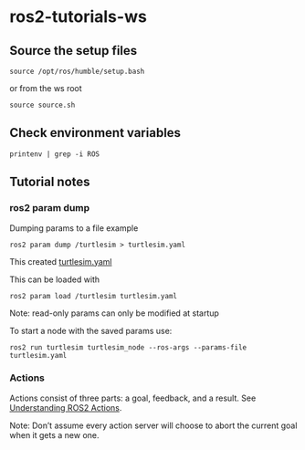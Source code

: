 # ros2-tutorials-ws

## Source the setup files
```
source /opt/ros/humble/setup.bash
```
or from the ws root
```
source source.sh
```

## Check environment variables
```
printenv | grep -i ROS
```

## Tutorial notes
### ros2 param dump
Dumping params to a file example
```
ros2 param dump /turtlesim > turtlesim.yaml
```
This created [turtlesim.yaml](turtlesim.yaml)

This can be loaded with
```
ros2 param load /turtlesim turtlesim.yaml
```

Note: read-only params can only be modified at startup

To start a node with the saved params use:
```
ros2 run turtlesim turtlesim_node --ros-args --params-file turtlesim.yaml
```

### Actions
Actions consist of three parts: a goal, feedback, and a result.
See [Understanding ROS2 Actions](https://docs.ros.org/en/humble/Tutorials/Beginner-CLI-Tools/Understanding-ROS2-Actions/Understanding-ROS2-Actions.html).

Note: Don’t assume every action server will choose to abort the current goal when it gets a new one.
